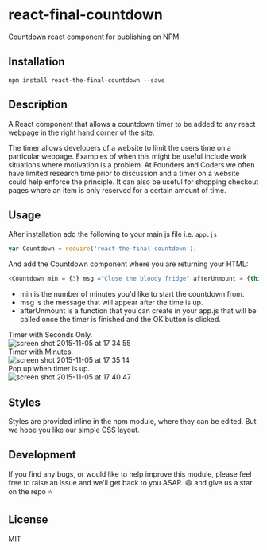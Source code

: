 # react-final-countdown
Countdown react component for publishing on NPM

## Installation

```
npm install react-the-final-countdown --save
```

## Description

A React component that allows a countdown timer to be added to any react webpage in the right hand corner of the site.

The timer allows developers of a website to limit the users time on a particular webpage. Examples of when this might be useful include work situations where motivation is a problem. At Founders and Coders we often have limited research time prior to discussion and a timer on a website could help enforce the principle. It can also be useful for shopping checkout pages where an item is only reserved for a certain amount of time.

## Usage

After installation add the following to your main js file i.e. `app.js`

```javascript
var Countdown = require('react-the-final-countdown');
```

And add the Countdown component where you are returning your HTML: 

```javascript
<Countdown min = {3} msg ="Close the bloody fridge" afterUnmount = {this.afterUnmount}/>
```

- min is the number of minutes you'd like to start the countdown from.
- msg is the message that will appear after the time is up.
- afterUnmount is a function that you can create in your app.js that will be called once the timer is finished and the OK button is clicked.

Timer with Seconds Only.  
![screen shot 2015-11-05 at 17 34 55](https://cloud.githubusercontent.com/assets/12072531/10976565/64aef75a-83e4-11e5-9e2d-60823bb4981a.png)  
Timer with Minutes.  
![screen shot 2015-11-05 at 17 35 14](https://cloud.githubusercontent.com/assets/12072531/10976567/66ddbc82-83e4-11e5-989c-1962c8f22982.png)  
Pop up when timer is up.  
![screen shot 2015-11-05 at 17 40 47](https://cloud.githubusercontent.com/assets/12072531/10976571/68d610b6-83e4-11e5-8dfa-3d12e2635a0f.png)  


## Styles

Styles are provided inline in the npm module, where they can be edited. But we hope you like our simple CSS layout.

## Development

If you find any bugs, or would like to help improve this module, please feel free to raise an issue and we'll get back to you ASAP. :smile: and give us a star on the repo :star:

## License

MIT
